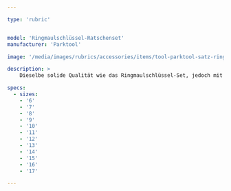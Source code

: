 ```yaml
---

type: 'rubric'


model: 'Ringmaulschlüssel-Ratschenset'
manufacturer: 'Parktool'

image: '/media/images/rubrics/accessories/items/tool-parktool-satz-ringmaulschluessel-ratsch.png'

description: >
    Dieselbe solide Qualität wie das Ringmaulschlüssel-Set, jedoch mit 2-Wege Ratschen bestückt.

specs: 
  - sizes:
    - '6'
    - '7'
    - '8'
    - '9'
    - '10'
    - '11'
    - '12'
    - '13'
    - '14'
    - '15'
    - '16'
    - '17'

---
```

